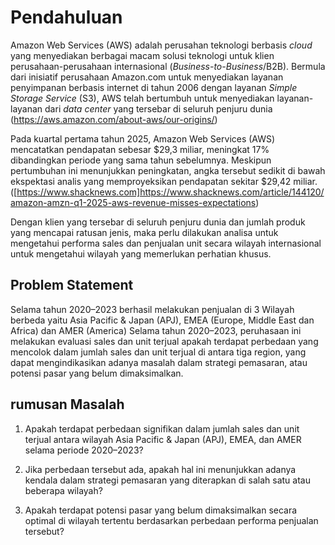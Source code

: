 # Pendahuluan

Amazon Web Services (AWS) adalah perusahan teknologi berbasis *cloud* yang menyediakan berbagai macam solusi teknologi untuk klien perusahaan-perusahaan internasional (*Business-to-Business*/B2B). Bermula dari inisiatif perusahaan Amazon.com untuk menyediakan layanan penyimpanan berbasis internet di tahun 2006 dengan layanan *Simple Storage Service* (S3), AWS telah bertumbuh untuk menyediakan layanan-layanan dari *data center* yang tersebar di seluruh penjuru dunia (https://aws.amazon.com/about-aws/our-origins/)

 Pada kuartal pertama tahun 2025, Amazon Web Services (AWS) mencatatkan pendapatan sebesar $29,3 miliar, meningkat 17% dibandingkan periode yang sama tahun sebelumnya. Meskipun pertumbuhan ini menunjukkan peningkatan, angka tersebut sedikit di bawah ekspektasi analis yang memproyeksikan pendapatan sekitar $29,42 miliar.([https://www.shacknews.com]https://www.shacknews.com/article/144120/amazon-amzn-q1-2025-aws-revenue-misses-expectations)

Dengan klien yang tersebar di seluruh penjuru dunia dan jumlah produk yang mencapai ratusan jenis, maka perlu dilakukan analisa untuk mengetahui performa sales dan penjualan unit secara wilayah internasional untuk mengetahui wilayah yang memerlukan perhatian khusus.  

## Problem Statement
 Selama tahun 2020–2023 berhasil melakukan penjualan di 3 Wilayah berbeda yaitu Asia Pacific & Japan (APJ), EMEA (Europe, Middle East dan Africa) dan AMER (America)  Selama tahun 2020–2023, peruhasaan ini melakukan evaluasi sales dan unit terjual apakah terdapat perbedaan yang mencolok dalam jumlah sales dan unit terjual di antara tiga region, yang dapat mengindikasikan adanya masalah dalam strategi pemasaran, atau potensi pasar yang belum dimaksimalkan.

 ## rumusan Masalah 
 1. Apakah terdapat perbedaan signifikan dalam jumlah sales dan unit terjual antara wilayah Asia Pacific & Japan (APJ), EMEA, dan AMER selama periode 2020–2023?

 2. Jika perbedaan tersebut ada, apakah hal ini menunjukkan adanya kendala dalam strategi pemasaran yang diterapkan di salah satu atau beberapa wilayah?

 3. Apakah terdapat potensi pasar yang belum dimaksimalkan secara optimal di wilayah tertentu berdasarkan perbedaan performa penjualan tersebut?
